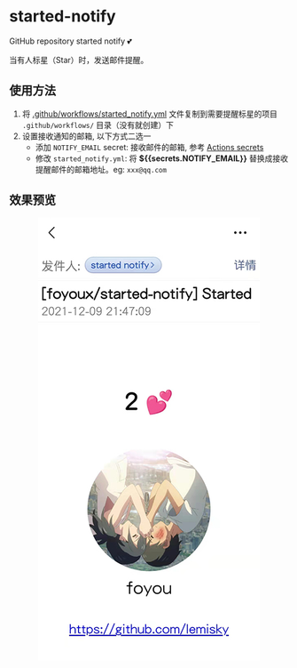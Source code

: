 # started-notify
GitHub repository started notify 💕

当有人标星（Star）时，发送邮件提醒。



## 使用方法

1. 将 [.github/workflows/started_notify.yml](https://github.com/foyoux/started-notify/blob/main/.github/workflows/started_notify.yml) 文件复制到需要提醒标星的项目 `.github/workflows/` 目录（没有就创建）下
2. 设置接收通知的邮箱, 以下方式二选一
   - 添加 `NOTIFY_EMAIL` secret: 接收邮件的邮箱, 参考 [Actions secrets](https://docs.github.com/en/actions/security-guides/encrypted-secrets)
   - 修改 `started_notify.yml`: 将 **${{secrets.NOTIFY_EMAIL}}** 替换成接收提醒邮件的邮箱地址。eg: `xxx@qq.com`

## 效果预览

<p align="center">
  <img src="images/started-notify-preview.png" width="400" alt="获取邮箱授权码"/>
</p>
